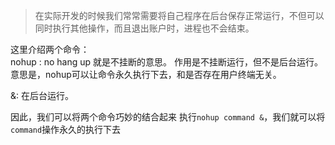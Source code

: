 > 在实际开发的时候我们常常需要将自己程序在后台保存正常运行，不但可以同时执行其他操作，而且退出账户时，进程也不会结束。

这里介绍两个命令：  
nohup : no hang up 就是不挂断的意思。 作用是不挂断运行，但不是后台运行。意思是，nohup可以让命令永久执行下去，和是否存在用户终端无关。  

&: 在后台运行。  

因此，我们可以将两个命令巧妙的结合起来 执行`nohup command &`，我们就可以将`command`操作永久的执行下去 







